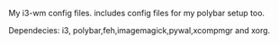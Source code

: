 My i3-wm config files.
includes config files for my polybar setup too.

Dependecies: i3, polybar,feh,imagemagick,pywal,xcompmgr and xorg.
